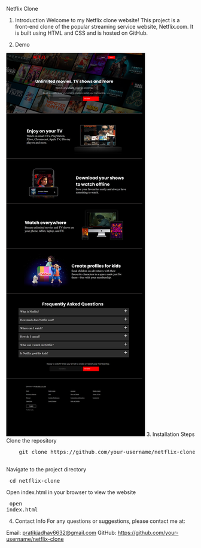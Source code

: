 Netflix Clone
1. Introduction
Welcome to my Netflix clone website! This project is a front-end clone of the popular streaming service website, Netflix.com. It is built using HTML and CSS and is hosted on GitHub.

2. Demo
<img src="Netflix-clone_demo.png">
3. Installation Steps
    Clone the repository
    <pre>
    git clone https://github.com/your-username/netflix-clone.git
    </pre>

   Navigate to the project directory 
    <pre>
    cd netflix-clone
    </pre>

   Open index.html in your browser to view the website 
    <pre>
    open index.html
    </pre>

4. Contact Info
For any questions or suggestions, please contact me at:

Email: pratikjadhav6632@gmail.com
GitHub: https://github.com/your-username/netflix-clone

 
